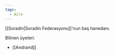 ```yaml
---  
tags:  
  - Aile  
---  
```

  
[[Soradin|Soradin Federasyonu]]'nun baş hanedanı.  
  
Bilinen üyeleri:  

- [[Andrand]]